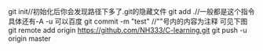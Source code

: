 git init//初始化后你会发现路径下多了.git的隐藏文件
git add .//一般都是这个指令 具体还有-A -u 可以百度
git commit -m "test" //""号内的内容为注释 可见下图
git remote add origin https://github.com/NH333/C-learning.git
git push -u origin master
